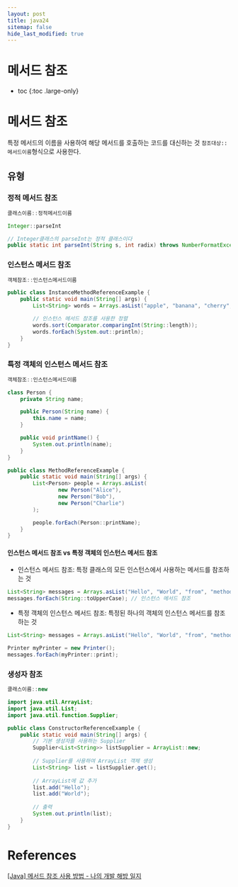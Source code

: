 ```yaml
---
layout: post
title: java24
sitemap: false
hide_last_modified: true
---
```

# 메서드 참조

* toc
{:toc .large-only}

# 메서드 참조

특정 메서드의 이름을 사용하여 해당 메서드를 호출하는 코드를 대신하는 것
`참조대상::메서드이름`형식으로 사용한다.

## 유형

### 정적 메서드 참조

```java
클래스이름::정적메서드이름
```

```java
Integer::parseInt

// Integer클래스의 parseInt는 정적 클래스이다
public static int parseInt(String s, int radix) throws NumberFormatException { ..
```

### 인스턴스 메서드 참조

```java
객체참조::인스턴스메서드이름
```

```java
public class InstanceMethodReferenceExample {
    public static void main(String[] args) {
        List<String> words = Arrays.asList("apple", "banana", "cherry", "date");

        // 인스턴스 메서드 참조를 사용한 정렬
        words.sort(Comparator.comparingInt(String::length));
        words.forEach(System.out::println);
    }
}
```

### 특정 객체의 인스턴스 메서드 참조

```java
객체참조::인스턴스메서드이름
```

```java
class Person {
    private String name;

    public Person(String name) {
        this.name = name;
    }

    public void printName() {
        System.out.println(name);
    }
}

public class MethodReferenceExample {
    public static void main(String[] args) {
        List<Person> people = Arrays.asList(
                new Person("Alice"),
                new Person("Bob"),
                new Person("Charlie")
        );

        people.forEach(Person::printName);
    }
}
```

#### 인스턴스 메서드 참조 vs 특정 객체의 인스턴스 메서드 참조

- 인스턴스 메서드 참조: 특정 클래스의 모든 인스턴스에서 사용하는 메서드를 참조하는 것

```java
List<String> messages = Arrays.asList("Hello", "World", "from", "method", "reference");
messages.forEach(String::toUpperCase); // 인스턴스 메서드 참조
```

- 특정 객체의 인스턴스 메서드 참조: 특정된 하나의 객체의 인스턴스 메서드를 참조하는 것

```java
List<String> messages = Arrays.asList("Hello", "World", "from", "method", "reference");

Printer myPrinter = new Printer();
messages.forEach(myPrinter::print);
```

### 생성자 참조

```java
클래스이름::new
```

```java
import java.util.ArrayList;
import java.util.List;
import java.util.function.Supplier;

public class ConstructorReferenceExample {
    public static void main(String[] args) {
        // 기본 생성자를 사용하는 Supplier
        Supplier<List<String>> listSupplier = ArrayList::new;
        
        // Supplier를 사용하여 ArrayList 객체 생성
        List<String> list = listSupplier.get();
        
        // ArrayList에 값 추가
        list.add("Hello");
        list.add("World");
        
        // 출력
        System.out.println(list);
    }
}
```

# References

[[Java] 메서드 참조 사용 방법 - 나의 개발 해방 일지](https://cocococo.tistory.com/entry/Java-%EB%A9%94%EC%84%9C%EB%93%9C-%EC%B0%B8%EC%A1%B0-%EC%82%AC%EC%9A%A9-%EB%B0%A9%EB%B2%95)
